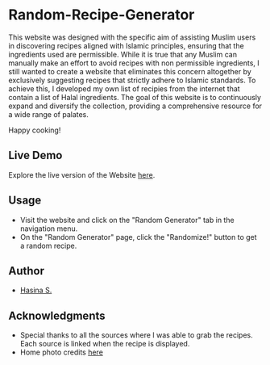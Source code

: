 # Random-Recipe-Generator

This website was designed with the specific aim of assisting Muslim users in discovering recipes aligned with Islamic principles, ensuring that the ingredients used are permissible. While it is true that any Muslim can manually make an effort to avoid recipes with non permissible ingredients, I still wanted to create a website that eliminates this concern altogether by exclusively suggesting recipes that strictly adhere to Islamic standards. To achieve this, I developed my own list of recipies from the internet that contain a list of Halal ingredients. The goal of this website is to continuously expand and diversify the collection, providing a comprehensive resource for a wide range of palates.

Happy cooking!

## Live Demo

Explore the live version of the Website [here](https://hs-x11.github.io/Random-Recipe-Generator/).

## Usage

- Visit the website and click on the "Random Generator" tab in the navigation menu.
- On the "Random Generator" page, click the "Randomize!" button to get a random recipe.

## Author

- [Hasina S.](https://github.com/hs-x11)

## Acknowledgments

- Special thanks to all the sources where I was able to grab the recipes. Each source is linked when the recipe is displayed.
- Home photo credits [here](https://unsplash.com/@masjidmpd)



  
  
  
  
